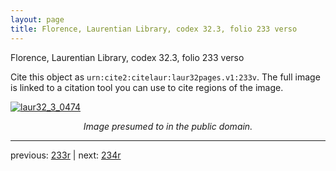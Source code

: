 ```yaml
---
layout: page
title: Florence, Laurentian Library, codex 32.3, folio 233 verso
---
```


Florence, Laurentian Library, codex 32.3, folio 233 verso

Cite this object as `urn:cite2:citelaur:laur32pages.v1:233v`.  The full image is linked to a citation tool you can use to cite regions of the image.

[![laur32_3_0474](http://www.homermultitext.org/iipsrv?IIIF=/project/homer/pyramidal/deepzoom/citelaur/laur32imgs/v1/laur32_3_0474.tif/full/800,/0/default.jpg)](http://www.homermultitext.org/ict2/?urn=urn:cite2:citelaur:laur32imgs.v1:laur32_3_0474) 

<p style="text-align: center; font-style: italic;">Image presumed to in the public domain.</p>

---

previous: [233r](../233r/) | next: [234r](../234r/)